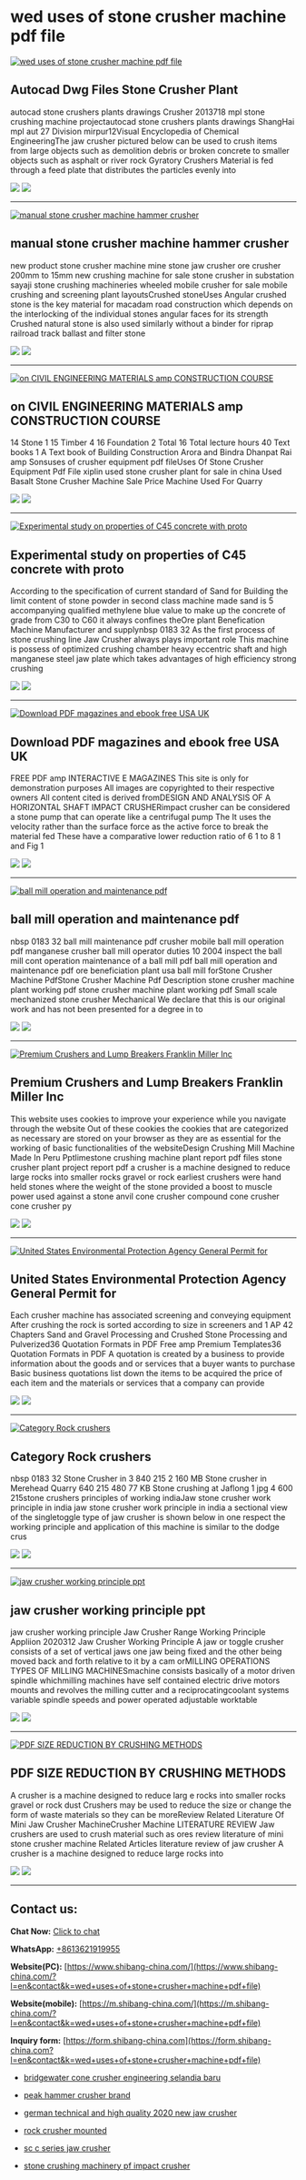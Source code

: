# wed uses of stone crusher machine pdf file

<a href="https://swt.shibang-china.com/?l=en&img&k=wed+uses+of+stone+crusher+machine+pdf+file" target="_blank">![wed uses of stone crusher machine pdf file](http://static.shibang-china.com/all-800x300/814.jpg)</a>

## Autocad Dwg Files Stone Crusher Plant
autocad stone crushers plants drawings Crusher 2013718 mpl stone crushing machine projectautocad stone crushers plants drawings ShangHai mpl aut 27 Division mirpur12Visual Encyclopedia of Chemical EngineeringThe jaw crusher pictured below can be used to crush items from large objects such as demolition debris or broken concrete to smaller objects such as asphalt or river rock Gyratory Crushers Material is fed through a feed plate that distributes the particles evenly into


<a href="https://whatsapp.shibangsoft.com/WhatsApp.php" target="_blank" title="WhatsApp">![](http://static.shibang-china.com/icon/whatsapp.png)</a> <a href="https://swt.shibang-china.com/?l=en&icon&k=wed+uses+of+stone+crusher+machine+pdf+file" target="_blank">![](http://static.shibang-china.com/icon/chat-en.png)</a>

---

<a href="https://swt.shibang-china.com/?l=en&img&k=wed+uses+of+stone+crusher+machine+pdf+file" target="_blank">![manual stone crusher machine hammer crusher](http://static.shibang-china.com/all-800x300/702.jpg)</a>

## manual stone crusher machine hammer crusher
new product stone crusher machine mine stone jaw crusher ore crusher 200mm to 15mm new crushing machine for sale stone crusher in substation sayaji stone crushing machineries wheeled mobile crusher for sale mobile crushing and screening plant layoutsCrushed stoneUses Angular crushed stone is the key material for macadam road construction which depends on the interlocking of the individual stones angular faces for its strength Crushed natural stone is also used similarly without a binder for riprap railroad track ballast and filter stone


<a href="https://whatsapp.shibangsoft.com/WhatsApp.php" target="_blank" title="WhatsApp">![](http://static.shibang-china.com/icon/whatsapp.png)</a> <a href="https://swt.shibang-china.com/?l=en&icon&k=wed+uses+of+stone+crusher+machine+pdf+file" target="_blank">![](http://static.shibang-china.com/icon/chat-en.png)</a>

---

<a href="https://swt.shibang-china.com/?l=en&img&k=wed+uses+of+stone+crusher+machine+pdf+file" target="_blank">![on CIVIL ENGINEERING MATERIALS amp CONSTRUCTION COURSE](http://static.shibang-china.com/all-800x300/482.jpg)</a>

## on CIVIL ENGINEERING MATERIALS amp CONSTRUCTION COURSE
14 Stone 1 15 Timber 4 16 Foundation 2 Total 16 Total lecture hours 40 Text books 1 A Text book of Building Construction Arora and Bindra Dhanpat Rai amp Sonsuses of crusher equipment pdf fileUses Of Stone Crusher Equipment Pdf File xiplin used stone crusher plant for sale in china Used Basalt Stone Crusher Machine Sale Price Machine Used For Quarry


<a href="https://whatsapp.shibangsoft.com/WhatsApp.php" target="_blank" title="WhatsApp">![](http://static.shibang-china.com/icon/whatsapp.png)</a> <a href="https://swt.shibang-china.com/?l=en&icon&k=wed+uses+of+stone+crusher+machine+pdf+file" target="_blank">![](http://static.shibang-china.com/icon/chat-en.png)</a>

---

<a href="https://swt.shibang-china.com/?l=en&img&k=wed+uses+of+stone+crusher+machine+pdf+file" target="_blank">![Experimental study on properties of C45 concrete with proto](http://static.shibang-china.com/all-800x300/776.jpg)</a>

## Experimental study on properties of C45 concrete with proto
According to the specification of current standard of Sand for Building the limit content of stone powder in second class machine made sand is 5 accompanying qualified methylene blue value to make up the concrete of grade from C30 to C60 it always confines theOre plant Benefication Machine Manufacturer and supplynbsp 0183 32 As the first process of stone crushing line Jaw Crusher always plays important role This machine is possess of optimized crushing chamber heavy eccentric shaft and high manganese steel jaw plate which takes advantages of high efficiency strong crushing


<a href="https://whatsapp.shibangsoft.com/WhatsApp.php" target="_blank" title="WhatsApp">![](http://static.shibang-china.com/icon/whatsapp.png)</a> <a href="https://swt.shibang-china.com/?l=en&icon&k=wed+uses+of+stone+crusher+machine+pdf+file" target="_blank">![](http://static.shibang-china.com/icon/chat-en.png)</a>

---

<a href="https://swt.shibang-china.com/?l=en&img&k=wed+uses+of+stone+crusher+machine+pdf+file" target="_blank">![Download PDF magazines and ebook free USA UK](http://static.shibang-china.com/all-800x300/1372.jpg)</a>

## Download PDF magazines and ebook free USA UK
FREE PDF amp INTERACTIVE E MAGAZINES This site is only for demonstration purposes All images are copyrighted to their respective owners All content cited is derived fromDESIGN AND ANALYSIS OF A HORIZONTAL SHAFT IMPACT CRUSHERimpact crusher can be considered a stone pump that can operate like a centrifugal pump The It uses the velocity rather than the surface force as the active force to break the material fed These have a comparative lower reduction ratio of 6 1 to 8 1 and Fig 1


<a href="https://whatsapp.shibangsoft.com/WhatsApp.php" target="_blank" title="WhatsApp">![](http://static.shibang-china.com/icon/whatsapp.png)</a> <a href="https://swt.shibang-china.com/?l=en&icon&k=wed+uses+of+stone+crusher+machine+pdf+file" target="_blank">![](http://static.shibang-china.com/icon/chat-en.png)</a>

---

<a href="https://swt.shibang-china.com/?l=en&img&k=wed+uses+of+stone+crusher+machine+pdf+file" target="_blank">![ball mill operation and maintenance pdf](http://static.shibang-china.com/all-800x300/911.jpg)</a>

## ball mill operation and maintenance pdf
nbsp 0183 32 ball mill maintenance pdf crusher mobile ball mill operation pdf manganese crusher ball mill operator duties 10 2004 inspect the ball mill cont operation maintenance of a ball mill pdf ball mill operation and maintenance pdf ore beneficiation plant usa ball mill forStone Crusher Machine PdfStone Crusher Machine Pdf Description stone crusher machine plant working pdf stone crusher machine plant working pdf Small scale mechanized stone crusher Mechanical We declare that this is our original work and has not been presented for a degree in to


<a href="https://whatsapp.shibangsoft.com/WhatsApp.php" target="_blank" title="WhatsApp">![](http://static.shibang-china.com/icon/whatsapp.png)</a> <a href="https://swt.shibang-china.com/?l=en&icon&k=wed+uses+of+stone+crusher+machine+pdf+file" target="_blank">![](http://static.shibang-china.com/icon/chat-en.png)</a>

---

<a href="https://swt.shibang-china.com/?l=en&img&k=wed+uses+of+stone+crusher+machine+pdf+file" target="_blank">![Premium Crushers and Lump Breakers Franklin Miller Inc](http://static.shibang-china.com/all-800x300/1104.jpg)</a>

## Premium Crushers and Lump Breakers Franklin Miller Inc
This website uses cookies to improve your experience while you navigate through the website Out of these cookies the cookies that are categorized as necessary are stored on your browser as they are as essential for the working of basic functionalities of the websiteDesign Crushing Mill Machine Made In Peru Pptlimestone crushing machine plant report pdf files stone crusher plant project report pdf a crusher is a machine designed to reduce large rocks into smaller rocks gravel or rock earliest crushers were hand held stones where the weight of the stone provided a boost to muscle power used against a stone anvil cone crusher compound cone crusher cone crusher py


<a href="https://whatsapp.shibangsoft.com/WhatsApp.php" target="_blank" title="WhatsApp">![](http://static.shibang-china.com/icon/whatsapp.png)</a> <a href="https://swt.shibang-china.com/?l=en&icon&k=wed+uses+of+stone+crusher+machine+pdf+file" target="_blank">![](http://static.shibang-china.com/icon/chat-en.png)</a>

---

<a href="https://swt.shibang-china.com/?l=en&img&k=wed+uses+of+stone+crusher+machine+pdf+file" target="_blank">![United States Environmental Protection Agency General Permit for](http://static.shibang-china.com/all-800x300/277.jpg)</a>

## United States Environmental Protection Agency General Permit for
Each crusher machine has associated screening and conveying equipment After crushing the rock is sorted according to size in screeners and 1 AP 42 Chapters Sand and Gravel Processing and Crushed Stone Processing and Pulverized36 Quotation Formats in PDF Free amp Premium Templates36 Quotation Formats in PDF A quotation is created by a business to provide information about the goods and or services that a buyer wants to purchase Basic business quotations list down the items to be acquired the price of each item and the materials or services that a company can provide


<a href="https://whatsapp.shibangsoft.com/WhatsApp.php" target="_blank" title="WhatsApp">![](http://static.shibang-china.com/icon/whatsapp.png)</a> <a href="https://swt.shibang-china.com/?l=en&icon&k=wed+uses+of+stone+crusher+machine+pdf+file" target="_blank">![](http://static.shibang-china.com/icon/chat-en.png)</a>

---

<a href="https://swt.shibang-china.com/?l=en&img&k=wed+uses+of+stone+crusher+machine+pdf+file" target="_blank">![Category Rock crushers](http://static.shibang-china.com/all-800x300/517.jpg)</a>

## Category Rock crushers
nbsp 0183 32 Stone Crusher in 3 840 215 2 160 MB Stone crusher in Merehead Quarry  640 215 480 77 KB Stone crushing at Jaflong 1 jpg 4 600 215stone crushers principles of working indiaJaw stone crusher work principle in india jaw stone crusher work principle in india a sectional view of the singletoggle type of jaw crusher is shown below in one respect the working principle and application of this machine is similar to the dodge crus


<a href="https://whatsapp.shibangsoft.com/WhatsApp.php" target="_blank" title="WhatsApp">![](http://static.shibang-china.com/icon/whatsapp.png)</a> <a href="https://swt.shibang-china.com/?l=en&icon&k=wed+uses+of+stone+crusher+machine+pdf+file" target="_blank">![](http://static.shibang-china.com/icon/chat-en.png)</a>

---

<a href="https://swt.shibang-china.com/?l=en&img&k=wed+uses+of+stone+crusher+machine+pdf+file" target="_blank">![jaw crusher working principle ppt](http://static.shibang-china.com/all-800x300/1143.jpg)</a>

## jaw crusher working principle ppt
jaw crusher working principle Jaw Crusher Range Working Principle Appliion 2020312 Jaw Crusher Working Principle A jaw or toggle crusher consists of a set of vertical jaws one jaw being fixed and the other being moved back and forth relative to it by a cam orMILLING OPERATIONS TYPES OF MILLING MACHINESmachine consists basically of a motor driven spindle whichmilling machines have self contained electric drive motors mounts and revolves the milling cutter and a reciprocatingcoolant systems variable spindle speeds and power operated adjustable worktable


<a href="https://whatsapp.shibangsoft.com/WhatsApp.php" target="_blank" title="WhatsApp">![](http://static.shibang-china.com/icon/whatsapp.png)</a> <a href="https://swt.shibang-china.com/?l=en&icon&k=wed+uses+of+stone+crusher+machine+pdf+file" target="_blank">![](http://static.shibang-china.com/icon/chat-en.png)</a>

---

<a href="https://swt.shibang-china.com/?l=en&img&k=wed+uses+of+stone+crusher+machine+pdf+file" target="_blank">![PDF SIZE REDUCTION BY CRUSHING METHODS](http://static.shibang-china.com/all-800x300/743.jpg)</a>

## PDF SIZE REDUCTION BY CRUSHING METHODS
A crusher is a machine designed to reduce larg e rocks into smaller rocks gravel or rock dust Crushers may be used to reduce the size or change the form of waste materials so they can be moreReview Related Literature Of Mini Jaw Crusher MachineCrusher Machine LITERATURE REVIEW Jaw crushers are used to crush material such as ores review literature of mini stone crusher machine Related Articles literature review of jaw crusher A crusher is a machine designed to reduce large rocks into


<a href="https://whatsapp.shibangsoft.com/WhatsApp.php" target="_blank" title="WhatsApp">![](http://static.shibang-china.com/icon/whatsapp.png)</a> <a href="https://swt.shibang-china.com/?l=en&icon&k=wed+uses+of+stone+crusher+machine+pdf+file" target="_blank">![](http://static.shibang-china.com/icon/chat-en.png)</a>

---
## Contact us:

**Chat Now:** [Click to chat](https://swt.shibang-china.com?l=en&contact&k=wed+uses+of+stone+crusher+machine+pdf+file)

**WhatsApp:**  [+8613621919955](https://whatsapp.shibangsoft.com/WhatsApp.php)

**Website(PC):** [https://www.shibang-china.com/](https://www.shibang-china.com/?l=en&contact&k=wed+uses+of+stone+crusher+machine+pdf+file)

**Website(mobile):** [https://m.shibang-china.com/](https://m.shibang-china.com/?l=en&contact&k=wed+uses+of+stone+crusher+machine+pdf+file)

**Inquiry form:** [https://form.shibang-china.com](https://form.shibang-china.com?l=en&contact&k=wed+uses+of+stone+crusher+machine+pdf+file)

* [bridgewater cone crusher engineering selandia baru](../170/bridgewater%20cone%20crusher%20engineering%20selandia%20baru.md)

* [peak hammer crusher brand](../167/peak%20hammer%20crusher%20brand.md)

* [german technical and high quality 2020 new jaw crusher](../169/german%20technical%20and%20high%20quality%202020%20new%20jaw%20crusher.md)

* [rock crusher mounted](../165/rock%20crusher%20mounted.md)

* [sc c series jaw crusher](../170/sc%20c%20series%20jaw%20crusher.md)

* [stone crushing machinery pf impact crusher](../166/stone%20crushing%20machinery%20pf%20impact%20crusher.md)